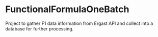 # FunctionalFormulaOneBatch
Project to gather F1 data information from Ergast API and collect into a database for further processing.
